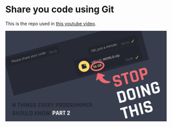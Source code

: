 # Share you code using Git

This is the repo used in [this youtube video](https://youtu.be/aIQOdeSdzXk).

<div align="center" style="margin-bottom: 30px">
  <a href="https://youtu.be/aIQOdeSdzXk">
    <img src="./banner.png" width="600px" />
  </a>
</div>
